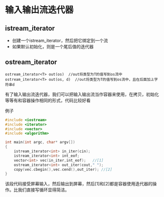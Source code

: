 # 输入输出流迭代器

## istream_iterator
- 创建一个istream_iterator，然后把它绑定到一个流
- 如果默认初始化，则是一个尾后值的迭代器
## ostream_iterator
```
ostream_iterator<T> out(os)  //out将类型为T的值写到os流中
ostream_iterator<T> out(os, d)  //out将类型为T的值写到os流中，且在后面加上字符串d
```
有了输入输出流迭代器，我们可以把输入输出流当作容器来使用，在拷贝，初始化等等有和容器操作相同的形式，代码比较好看

例子
```cpp
#include <iostream>
#include <iterator>
#include <vector>
#include <algorithm>

int main(int argc, char* argv[])
{
    istream_iterator<int> in_iter(cin);
    istream_iterator<int> int_eof;
    vector<int> vec(in_iter,int_eof);   //[1]
    ostream_iterator<int> out_iter(cout," ");
    copy(vec.cbegin(),vec.cend(),out_iter); //[2]
}
```
该段代码接受屏幕输入，然后输出到屏幕，然后[1]和[2]都是容器使用迭代器的操作。比我们直接写循环显得简洁。
